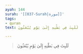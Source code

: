 ```yaml
---
ayah: 144
surah: '[[037-Surah|سورة]]'
tags:
- quran
text: لَلَبِثَ فِي بَطْنِهِ إِلَىٰ يَوْمِ يُبْعَثُونَ

---
```

> لَلَبِثَ فِي بَطْنِهِ إِلَىٰ يَوْمِ يُبْعَثُونَ
